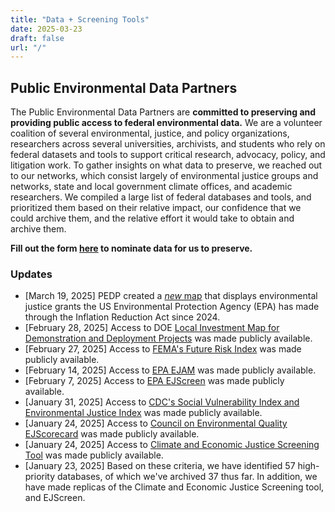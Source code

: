 ```yaml
---
title: "Data + Screening Tools"
date: 2025-03-23
draft: false
url: "/"
---
```


## Public Environmental Data Partners

The Public Environmental Data Partners are **committed to preserving and providing public access to federal environmental data.** We are a volunteer coalition of several environmental, justice, and policy organizations, researchers across several universities, archivists, and students who rely on federal datasets and tools to support critical research, advocacy, policy, and litigation work. To gather insights on what data to preserve, we reached out to our networks, which consist largely of environmental justice groups and networks, state and local government climate offices, and academic researchers. We compiled a large list of federal databases and tools, and prioritized them based on their relative impact, our confidence that we could archive them, and the relative effort it would take to obtain and archive them.

**Fill out the form [here](https://forms.gle/qsQLgQtCUNrhVMvs7) to nominate data for us to preserve.**

### Updates

- [March 19, 2025] PEDP created a [*new* map](/epa-ej-grants) that displays environmental justice grants the US Environmental Protection Agency (EPA) has made through the Inflation Reduction Act since 2024.
- [February 28, 2025] Access to DOE [Local Investment Map for Demonstration and Deployment Projects](/doe-local-investments-map) was made publicly available.
- [February 27, 2025] Access to [FEMA's Future Risk Index](https://fulton-ring.github.io/nri-future-risk/) was made publicly available.
- [February 14, 2025] Access to [EPA EJAM](/epa-ejam) was made publicly available.
- [February 7, 2025] Access to [EPA EJScreen](/epa-ejscreen) was made publicly available.
- [January 31, 2025] Access to [CDC's Social Vulnerability Index and Environmental Justice Index](/cdc) was made publicly available.
- [January 24, 2025] Access to [Council on Environmental Quality EJScorecard](https://web.archive.org/web/20241231203732/https://ejscorecard.geoplatform.gov/en/scorecard/environmental-protection-agency/) was made publicly available.
- [January 24, 2025] Access to [Climate and Economic Justice Screening Tool](/climate-economic-justice-screening-tool) was made publicly available.
- [January 23, 2025] Based on these criteria, we have identified 57 high-priority databases, of which we've archived 37 thus far. In addition, we have made replicas of the Climate and Economic Justice Screening tool, and EJScreen.